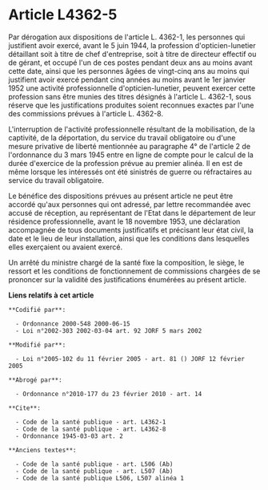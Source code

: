 # Article L4362-5

Par dérogation aux dispositions de l'article L. 4362-1, les personnes qui justifient avoir exercé, avant le 5 juin 1944, la
profession d'opticien-lunetier détaillant soit à titre de chef d'entreprise, soit à titre de directeur effectif ou de gérant,
et occupé l'un de ces postes pendant deux ans au moins avant cette date, ainsi que les personnes âgées de vingt-cinq ans au
moins qui justifient avoir exercé pendant cinq années au moins avant le 1er janvier 1952 une activité professionnelle
d'opticien-lunetier, peuvent exercer cette profession sans être munies des titres désignés à l'article L. 4362-1, sous
réserve que les justifications produites soient reconnues exactes par l'une des commissions prévues à l'article L. 4362-8.

L'interruption de l'activité professionnelle résultant de la mobilisation, de la captivité, de la déportation, du service du
travail obligatoire ou d'une mesure privative de liberté mentionnée au paragraphe 4° de l'article 2 de l'ordonnance du 3 mars
1945 entre en ligne de compte pour le calcul de la durée d'exercice de la profession prévue au premier alinéa. Il en est de
même lorsque les intéressés ont été sinistrés de guerre ou réfractaires au service du travail obligatoire.

Le bénéfice des dispositions prévues au présent article ne peut être accordé qu'aux personnes qui ont adressé, par lettre
recommandée avec accusé de réception, au représentant de l'Etat dans le département de leur résidence professionnelle, avant
le 18 novembre 1953, une déclaration accompagnée de tous documents justificatifs et précisant leur état civil, la date et le
lieu de leur installation, ainsi que les conditions dans lesquelles elles exerçaient ou avaient exercé.

Un arrêté du ministre chargé de la santé fixe la composition, le siège, le ressort et les conditions de fonctionnement de
commissions chargées de se prononcer sur la validité des justifications énumérées au présent article.

**Liens relatifs à cet article**

	**Codifié par**:

	  - Ordonnance 2000-548 2000-06-15
	  - Loi n°2002-303 2002-03-04 art. 92 JORF 5 mars 2002

	**Modifié par**:

	  - Loi n°2005-102 du 11 février 2005 - art. 81 () JORF 12 février 2005

	**Abrogé par**:

	  - Ordonnance n°2010-177 du 23 février 2010 - art. 14

	**Cite**:

	  - Code de la santé publique - art. L4362-1
	  - Code de la santé publique - art. L4362-8
	  - Ordonnance 1945-03-03 art. 2

	**Anciens textes**:

	  - Code de la santé publique - art. L506 (Ab)
	  - Code de la santé publique - art. L507 (Ab)
	  - Code de la santé publique L506, L507 alinéa 1
